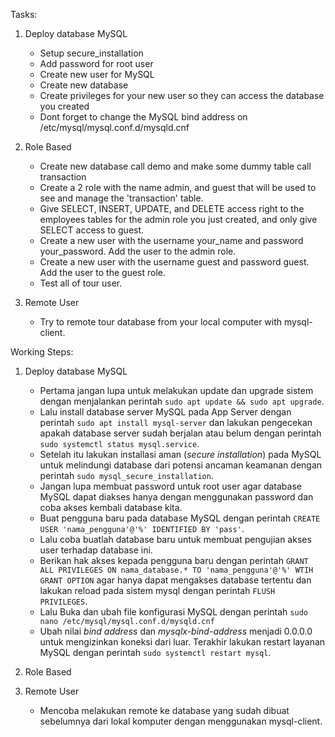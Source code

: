 Tasks:
1. Deploy database MySQL
   - Setup secure_installation
   - Add password for root user
   - Create new user for MySQL
   - Create new database
   - Create privileges for your new user so they can access the database you created
   - Dont forget to change the MySQL bind address on /etc/mysql/mysql.conf.d/mysqld.cnf

2. Role Based
   - Create new database call demo and make some dummy table call transaction
   - Create a 2 role with the name admin, and guest that will be used to see and manage the 'transaction' table.
   - Give SELECT, INSERT, UPDATE, and DELETE access right to the employees tables for the admin role you just created, and only give SELECT access to guest.
   - Create a new user with the username your_name and password your_password. Add the user to the admin role.
   - Create a new user with the username guest and password guest. Add the user to the guest role.
   - Test all of tour user.

3. Remote User
   - Try to remote tour database from your local computer with mysql-client.


Working Steps:
1. Deploy database MySQL
   - Pertama jangan lupa untuk melakukan update dan upgrade sistem dengan menjalankan perintah ``` sudo apt update && sudo apt upgrade ```.
   - Lalu install database server MySQL pada App Server dengan perintah ``` sudo apt install mysql-server ```  dan lakukan pengecekan apakah database server sudah berjalan atau belum dengan perintah ``` sudo systemctl status mysql.service ```.
   - Setelah itu lakukan installasi aman (*secure installation*) pada MySQL untuk melindungi database dari potensi ancaman keamanan dengan perintah ``` sudo mysql_secure_installation ```.
   - Jangan lupa membuat password untuk root user agar database MySQL dapat diakses hanya dengan menggunakan password dan coba akses kembali database kita.
   - Buat pengguna baru pada database MySQL dengan perintah ``` CREATE USER 'nama_pengguna'@'%' IDENTIFIED BY 'pass' ```.
   - Lalu coba buatlah database baru untuk membuat pengujian akses user terhadap database ini.
   - Berikan hak akses kepada pengguna baru dengan perintah ``` GRANT ALL PRIVILEGES ON nama_database.* TO 'nama_pengguna'@'%' WTIH GRANT OPTION ``` agar hanya dapat mengakses database tertentu dan lakukan reload pada sistem mysql dengan perintah ``` FLUSH PRIVILEGES ```.
   - Lalu Buka dan ubah file konfigurasi MySQL dengan perintah ``` sudo nano /etc/mysql/mysql.conf.d/mysqld.cnf ``` 
   - Ubah nilai *bind address* dan *mysqlx-bind-address* menjadi 0.0.0.0 untuk mengizinkan koneksi dari luar. Terakhir lakukan restart layanan MySQL dengan perintah ``` sudo systemctl restart mysql ```.
 


2. Role Based

3. Remote User
   - Mencoba melakukan remote ke database yang sudah dibuat sebelumnya dari lokal komputer dengan menggunakan mysql-client.

